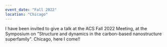 ```yaml
---
event_date: "Fall 2022"
location: "Chicago"
---
```


I have been invited to give a talk at the ACS Fall 2022 Meeting, at the Symposium on "Structure and dynamics in the carbon-based nanostructure superfamily". Chicago, here I come!!